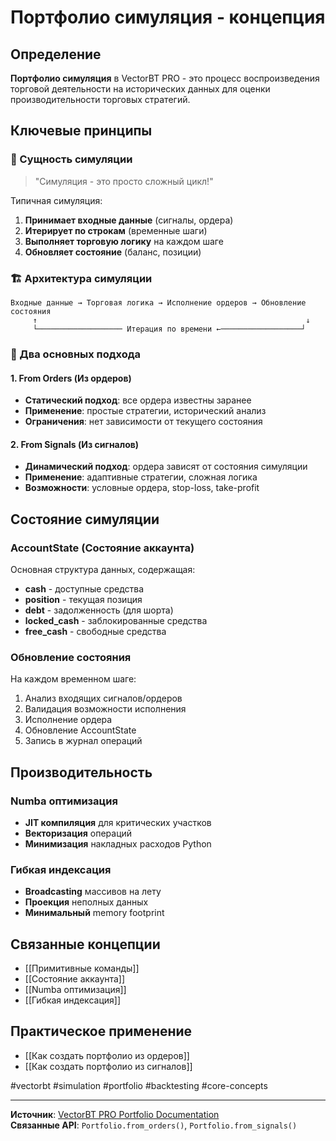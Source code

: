 # Портфолио симуляция - концепция

## Определение
**Портфолио симуляция** в VectorBT PRO - это процесс воспроизведения торговой деятельности на исторических данных для оценки производительности торговых стратегий.

## Ключевые принципы

### 🔄 Сущность симуляции
> "Симуляция - это просто сложный цикл!" 

Типичная симуляция:
1. **Принимает входные данные** (сигналы, ордера)
2. **Итерирует по строкам** (временные шаги)
3. **Выполняет торговую логику** на каждом шаге
4. **Обновляет состояние** (баланс, позиции)

### 🏗️ Архитектура симуляции

```
Входные данные → Торговая логика → Исполнение ордеров → Обновление состояния
     ↑                                                            ↓
     └─────────────────── Итерация по времени ←──────────────────┘
```

### 🎯 Два основных подхода

#### 1. From Orders (Из ордеров)
- **Статический подход**: все ордера известны заранее
- **Применение**: простые стратегии, исторический анализ
- **Ограничения**: нет зависимости от текущего состояния

#### 2. From Signals (Из сигналов)  
- **Динамический подход**: ордера зависят от состояния симуляции
- **Применение**: адаптивные стратегии, сложная логика
- **Возможности**: условные ордера, stop-loss, take-profit

## Состояние симуляции

### AccountState (Состояние аккаунта)
Основная структура данных, содержащая:
- **cash** - доступные средства
- **position** - текущая позиция
- **debt** - задолженность (для шорта)
- **locked_cash** - заблокированные средства
- **free_cash** - свободные средства

### Обновление состояния
На каждом временном шаге:
1. Анализ входящих сигналов/ордеров
2. Валидация возможности исполнения
3. Исполнение ордера
4. Обновление AccountState
5. Запись в журнал операций

## Производительность

### Numba оптимизация
- **JIT компиляция** для критических участков
- **Векторизация** операций
- **Минимизация** накладных расходов Python

### Гибкая индексация
- **Broadcasting** массивов на лету
- **Проекция** неполных данных
- **Минимальный** memory footprint

## Связанные концепции
- [[Примитивные команды]]
- [[Состояние аккаунта]]
- [[Numba оптимизация]]
- [[Гибкая индексация]]

## Практическое применение
- [[Как создать портфолио из ордеров]]
- [[Как создать портфолио из сигналов]]

#vectorbt #simulation #portfolio #backtesting #core-concepts

---
**Источник**: [VectorBT PRO Portfolio Documentation](https://vectorbt.pro/pvt_7bb7e815/documentation/portfolio/)  
**Связанные API**: `Portfolio.from_orders()`, `Portfolio.from_signals()`